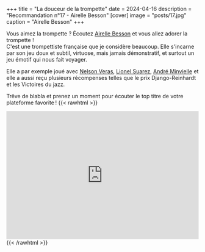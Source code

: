 +++
title = "La douceur de la trompette"
date = 2024-04-16
description = "Recommandation n°17 - Airelle Besson"
[cover]
image = "posts/17.jpg"
caption = "Airelle Besson"
+++

Vous aimez la trompette ? Écoutez [Airelle Besson](https://fr.wikipedia.org/wiki/Airelle_Besson) et vous allez adorer la
trompette !  
C'est une trompettiste française que je considère beaucoup. Elle s'incarne par son jeu doux et subtil, virtuose, mais
jamais démonstratif, et surtout un jeu émotif qui nous fait voyager.

Elle a par exemple joué avec [Nelson Veras](https://fr.wikipedia.org/wiki/Nelson_Veras), [Lionel Suarez](https://fr.wikipedia.org/wiki/Lionel_Suarez), [André Minvielle](https://fr.wikipedia.org/wiki/Andr%C3%A9_Minvielle)
et elle a aussi reçu plusieurs récompenses telles que le prix Django-Reinhardt et les Victoires du jazz.

Trêve de blabla et prenez un moment pour écouter le top titre de votre plateforme favorite !
{{< rawhtml >}}
<div style="max-width:100%;"><div style="position:relative;padding-bottom:calc(56.25% + 52px);height: 0;"><iframe style="position:absolute;top:0;left:0;" width="100%" height="100%" src="https://odesli.co/embed/?url=https%3A%2F%2Fartist.link%2Fairellebesson&theme=light" frameborder="0" allowfullscreen sandbox="allow-same-origin allow-scripts allow-presentation allow-popups allow-popups-to-escape-sandbox" allow="clipboard-read; clipboard-write"></iframe></div></div>
{{< /rawhtml >}}